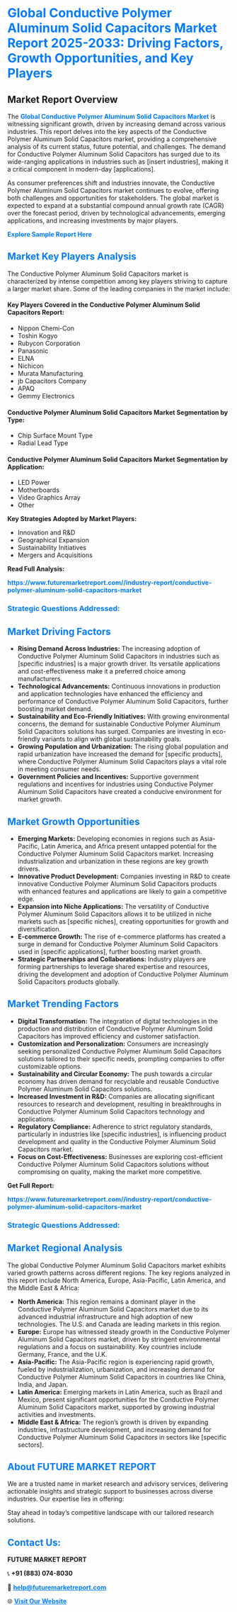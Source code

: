 <h1 style="color: #007BFF;">Global Conductive Polymer Aluminum Solid Capacitors Market Report 2025-2033: Driving Factors, Growth Opportunities, and Key Players</h1>

<section id="overview">
<h2>Market Report Overview</h2>
<p>The <a href="https://www.futuremarketreport.com//industry-report/conductive-polymer-aluminum-solid-capacitors-market" style="color: #007BFF; text-decoration: none;"><strong>Global Conductive Polymer Aluminum Solid Capacitors Market</strong></a> is witnessing significant growth, driven by increasing demand across various industries. This report delves into the key aspects of the Conductive Polymer Aluminum Solid Capacitors market, providing a comprehensive analysis of its current status, future potential, and challenges. The demand for Conductive Polymer Aluminum Solid Capacitors has surged due to its wide-ranging applications in industries such as [insert industries], making it a critical component in modern-day [applications].</p>
<p>As consumer preferences shift and industries innovate, the Conductive Polymer Aluminum Solid Capacitors market continues to evolve, offering both challenges and opportunities for stakeholders. The global market is expected to expand at a substantial compound annual growth rate (CAGR) over the forecast period, driven by technological advancements, emerging applications, and increasing investments by major players.</p>
</section>

<section id="overview">
<p><a href="https://www.futuremarketreport.com//request-sample/reportId=81328" style="color: #007BFF; text-decoration: none;"><strong>Explore Sample Report Here</strong></a></p>
</section>

<section id="key-players">
<h2 style="color: #007BFF;">Market Key Players Analysis</h2>
<p>The Conductive Polymer Aluminum Solid Capacitors market is characterized by intense competition among key players striving to capture a larger market share. Some of the leading companies in the market include:</p>
<h4>Key Players Covered in the Conductive Polymer Aluminum Solid Capacitors Report:</h4>
<ul><li>Nippon Chemi-Con</li><li>Toshin Kogyo</li><li>Rubycon Corporation</li><li>Panasonic</li><li>ELNA</li><li>Nichicon</li><li>Murata Manufacturing</li><li>jb Capacitors Company</li><li>APAQ</li><li>Gemmy Electronics</li></ul>
<h4>Conductive Polymer Aluminum Solid Capacitors Market Segmentation by Type:</h4>
<ul><li>Chip Surface Mount​ Type</li><li>Radial Lead Type</li></ul>

<h4>Conductive Polymer Aluminum Solid Capacitors Market Segmentation by Application:</h4>
<ul><li>LED Power</li><li>Motherboards</li><li>Video Graphics Array</li><li>Other</li></ul>
<p><strong>Key Strategies Adopted by Market Players:</strong></p>
<ul>
<li>Innovation and R&D</li>
<li>Geographical Expansion</li>
<li>Sustainability Initiatives</li>
<li>Mergers and Acquisitions</li>
</ul>
</section>

<section>
<p><strong>Read Full Analysis: </strong></p><a href="https://www.futuremarketreport.com//industry-report/conductive-polymer-aluminum-solid-capacitors-market" style="color: #007BFF; text-decoration: none;"><strong>https://www.futuremarketreport.com//industry-report/conductive-polymer-aluminum-solid-capacitors-market</strong></a>
<h3 style="color: #007BFF;">Strategic Questions Addressed:</h3>
</section>

<section id="driving-factors">
<h2 style="color: #007BFF;">Market Driving Factors</h2>
<ul>
<li><strong>Rising Demand Across Industries:</strong> The increasing adoption of Conductive Polymer Aluminum Solid Capacitors in industries such as [specific industries] is a major growth driver. Its versatile applications and cost-effectiveness make it a preferred choice among manufacturers.</li>
<li><strong>Technological Advancements:</strong> Continuous innovations in production and application technologies have enhanced the efficiency and performance of Conductive Polymer Aluminum Solid Capacitors, further boosting market demand.</li>
<li><strong>Sustainability and Eco-Friendly Initiatives:</strong> With growing environmental concerns, the demand for sustainable Conductive Polymer Aluminum Solid Capacitors solutions has surged. Companies are investing in eco-friendly variants to align with global sustainability goals.</li>
<li><strong>Growing Population and Urbanization:</strong> The rising global population and rapid urbanization have increased the demand for [specific products], where Conductive Polymer Aluminum Solid Capacitors plays a vital role in meeting consumer needs.</li>
<li><strong>Government Policies and Incentives:</strong> Supportive government regulations and incentives for industries using Conductive Polymer Aluminum Solid Capacitors have created a conducive environment for market growth.</li>
</ul>
</section>

<section id="growth-opportunities">
<h2 style="color: #007BFF;">Market Growth Opportunities</h2>
<ul>
<li><strong>Emerging Markets:</strong> Developing economies in regions such as Asia-Pacific, Latin America, and Africa present untapped potential for the Conductive Polymer Aluminum Solid Capacitors market. Increasing industrialization and urbanization in these regions are key growth drivers.</li>
<li><strong>Innovative Product Development:</strong> Companies investing in R&D to create innovative Conductive Polymer Aluminum Solid Capacitors products with enhanced features and applications are likely to gain a competitive edge.</li>
<li><strong>Expansion into Niche Applications:</strong> The versatility of Conductive Polymer Aluminum Solid Capacitors allows it to be utilized in niche markets such as [specific niches], creating opportunities for growth and diversification.</li>
<li><strong>E-commerce Growth:</strong> The rise of e-commerce platforms has created a surge in demand for Conductive Polymer Aluminum Solid Capacitors used in [specific applications], further boosting market growth.</li>
<li><strong>Strategic Partnerships and Collaborations:</strong> Industry players are forming partnerships to leverage shared expertise and resources, driving the development and adoption of Conductive Polymer Aluminum Solid Capacitors products globally.</li>
</ul>
</section>

<section id="trending-factors">
<h2 style="color: #007BFF;">Market Trending Factors</h2>
<ul>
<li><strong>Digital Transformation:</strong> The integration of digital technologies in the production and distribution of Conductive Polymer Aluminum Solid Capacitors has improved efficiency and customer satisfaction.</li>
<li><strong>Customization and Personalization:</strong> Consumers are increasingly seeking personalized Conductive Polymer Aluminum Solid Capacitors solutions tailored to their specific needs, prompting companies to offer customizable options.</li>
<li><strong>Sustainability and Circular Economy:</strong> The push towards a circular economy has driven demand for recyclable and reusable Conductive Polymer Aluminum Solid Capacitors solutions.</li>
<li><strong>Increased Investment in R&D:</strong> Companies are allocating significant resources to research and development, resulting in breakthroughs in Conductive Polymer Aluminum Solid Capacitors technology and applications.</li>
<li><strong>Regulatory Compliance:</strong> Adherence to strict regulatory standards, particularly in industries like [specific industries], is influencing product development and quality in the Conductive Polymer Aluminum Solid Capacitors market.</li>
<li><strong>Focus on Cost-Effectiveness:</strong> Businesses are exploring cost-efficient Conductive Polymer Aluminum Solid Capacitors solutions without compromising on quality, making the market more competitive.</li>
</ul>
</section>

<section>
<p><strong>Get Full Report: </strong></p><a href="https://www.futuremarketreport.com//industry-report/conductive-polymer-aluminum-solid-capacitors-market" style="color: #007BFF; text-decoration: none;"><strong>https://www.futuremarketreport.com//industry-report/conductive-polymer-aluminum-solid-capacitors-market</strong></a>
<h3 style="color: #007BFF;">Strategic Questions Addressed:</h3>
</section>


<section id="regional-analysis">
<h2 style="color: #007BFF;">Market Regional Analysis</h2>
<p>The global Conductive Polymer Aluminum Solid Capacitors market exhibits varied growth patterns across different regions. The key regions analyzed in this report include North America, Europe, Asia-Pacific, Latin America, and the Middle East & Africa:</p>
<ul>
<li><strong>North America:</strong> This region remains a dominant player in the Conductive Polymer Aluminum Solid Capacitors market due to its advanced industrial infrastructure and high adoption of new technologies. The U.S. and Canada are leading markets in this region.</li>
<li><strong>Europe:</strong> Europe has witnessed steady growth in the Conductive Polymer Aluminum Solid Capacitors market, driven by stringent environmental regulations and a focus on sustainability. Key countries include Germany, France, and the U.K.</li>
<li><strong>Asia-Pacific:</strong> The Asia-Pacific region is experiencing rapid growth, fueled by industrialization, urbanization, and increasing demand for Conductive Polymer Aluminum Solid Capacitors in countries like China, India, and Japan.</li>
<li><strong>Latin America:</strong> Emerging markets in Latin America, such as Brazil and Mexico, present significant opportunities for the Conductive Polymer Aluminum Solid Capacitors market, supported by growing industrial activities and investments.</li>
<li><strong>Middle East & Africa:</strong> The region’s growth is driven by expanding industries, infrastructure development, and increasing demand for Conductive Polymer Aluminum Solid Capacitors in sectors like [specific sectors].</li>
</ul>
</section>

<footer>
<h2 style="color: #007BFF;">About FUTURE MARKET REPORT</h2>
<p>We are a trusted name in market research and advisory services, delivering actionable insights and strategic support to businesses across diverse industries. Our expertise lies in offering:</p>

<p>Stay ahead in today’s competitive landscape with our tailored research solutions.</p>

<h2 style="color: #007BFF;">Contact Us:</h2>
<p><strong>FUTURE MARKET REPORT</strong></p>
<p>📞 <strong>+91 (883) 074-8030</strong></p>
<p>📧 <strong><a href="mailto:help@futuremarketreport.com" style="color: #007BFF;">help@futuremarketreport.com</a></strong></p>
<p>🌐 <strong><a href="https://www.futuremarketreport.com/" style="color: #007BFF;">Visit Our Website</a></strong></p>
</footer>